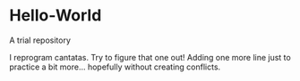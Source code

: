 # Hello-World
A trial repository

I reprogram cantatas.  Try to figure that one out!
Adding one more line just to practice a bit more... hopefully without creating conflicts.
